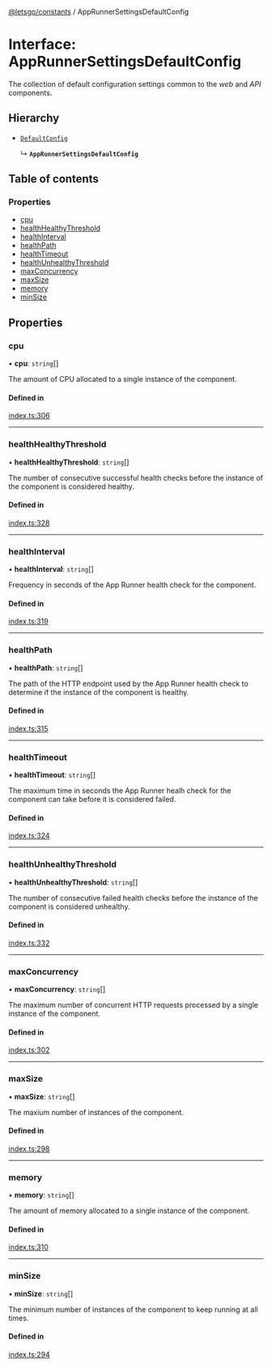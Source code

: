 [@letsgo/constants](../README.md) / AppRunnerSettingsDefaultConfig

# Interface: AppRunnerSettingsDefaultConfig

The collection of default configuration settings common to the _web_ and _API_ components.

## Hierarchy

- [`DefaultConfig`](DefaultConfig.md)

  ↳ **`AppRunnerSettingsDefaultConfig`**

## Table of contents

### Properties

- [cpu](AppRunnerSettingsDefaultConfig.md#cpu)
- [healthHealthyThreshold](AppRunnerSettingsDefaultConfig.md#healthhealthythreshold)
- [healthInterval](AppRunnerSettingsDefaultConfig.md#healthinterval)
- [healthPath](AppRunnerSettingsDefaultConfig.md#healthpath)
- [healthTimeout](AppRunnerSettingsDefaultConfig.md#healthtimeout)
- [healthUnhealthyThreshold](AppRunnerSettingsDefaultConfig.md#healthunhealthythreshold)
- [maxConcurrency](AppRunnerSettingsDefaultConfig.md#maxconcurrency)
- [maxSize](AppRunnerSettingsDefaultConfig.md#maxsize)
- [memory](AppRunnerSettingsDefaultConfig.md#memory)
- [minSize](AppRunnerSettingsDefaultConfig.md#minsize)

## Properties

### cpu

• **cpu**: `string`[]

The amount of CPU allocated to a single instance of the component.

#### Defined in

[index.ts:306](https://github.com/tjanczuk/letsgo/blob/66e0983/packages/constants/src/index.ts#L306)

___

### healthHealthyThreshold

• **healthHealthyThreshold**: `string`[]

The number of consecutive successful health checks before the instance of the component is considered healthy.

#### Defined in

[index.ts:328](https://github.com/tjanczuk/letsgo/blob/66e0983/packages/constants/src/index.ts#L328)

___

### healthInterval

• **healthInterval**: `string`[]

Frequency in seconds of the App Runner health check for the component.

#### Defined in

[index.ts:319](https://github.com/tjanczuk/letsgo/blob/66e0983/packages/constants/src/index.ts#L319)

___

### healthPath

• **healthPath**: `string`[]

The path of the HTTP endpoint used by the App Runner health check to determine
if the instance of the component is healthy.

#### Defined in

[index.ts:315](https://github.com/tjanczuk/letsgo/blob/66e0983/packages/constants/src/index.ts#L315)

___

### healthTimeout

• **healthTimeout**: `string`[]

The maximum time in seconds the App Runner healh check for the component can take before
it is considered failed.

#### Defined in

[index.ts:324](https://github.com/tjanczuk/letsgo/blob/66e0983/packages/constants/src/index.ts#L324)

___

### healthUnhealthyThreshold

• **healthUnhealthyThreshold**: `string`[]

The number of consecutive failed health checks before the instance of the component is considered unhealthy.

#### Defined in

[index.ts:332](https://github.com/tjanczuk/letsgo/blob/66e0983/packages/constants/src/index.ts#L332)

___

### maxConcurrency

• **maxConcurrency**: `string`[]

The maximum number of concurrent HTTP requests processed by a single instance of the component.

#### Defined in

[index.ts:302](https://github.com/tjanczuk/letsgo/blob/66e0983/packages/constants/src/index.ts#L302)

___

### maxSize

• **maxSize**: `string`[]

The maxium number of instances of the component.

#### Defined in

[index.ts:298](https://github.com/tjanczuk/letsgo/blob/66e0983/packages/constants/src/index.ts#L298)

___

### memory

• **memory**: `string`[]

The amount of memory allocated to a single instance of the component.

#### Defined in

[index.ts:310](https://github.com/tjanczuk/letsgo/blob/66e0983/packages/constants/src/index.ts#L310)

___

### minSize

• **minSize**: `string`[]

The minimum number of instances of the component to keep running at all times.

#### Defined in

[index.ts:294](https://github.com/tjanczuk/letsgo/blob/66e0983/packages/constants/src/index.ts#L294)
